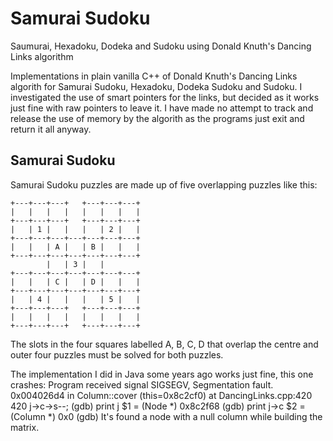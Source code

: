 # Samurai Sudoku
Saumurai, Hexadoku, Dodeka and Sudoku using Donald Knuth's Dancing Links algorithm

Implementations in plain vanilla C++ of Donald Knuth's Dancing Links algorith for
Samurai Sudoku, Hexadoku, Dodeka Sudoku and Sudoku. I investigated the use of
smart pointers for the links, but decided as it works just fine with raw pointers
to leave it. I have made no attempt to track and release the use of memory by the
algorith as the programs just exit and return it all anyway.

## Samurai Sudoku
Samurai Sudoku puzzles are made up of five overlapping puzzles
like this:

	+---+---+---+   +---+---+---+
	|   |   |   |   |   |   |   |
	+---+---+---+   +---+---+---+
	|   | 1 |   |   |   | 2 |   |
	+---+---+---+---+---+---+---+
	|   |   | A |   | B |   |   |
	+---+---+---+---+---+---+---+
			|   | 3 |   |
	+---+---+---+---+---+---+---+
	|   |   | C |   | D |   |   |
	+---+---+---+---+---+---+---+
	|   | 4 |   |   |   | 5 |   |
	+---+---+---+   +---+---+---+
	|   |   |   |   |   |   |   |
	+---+---+---+   +---+---+---+

The slots in the four squares labelled A, B, C, D that overlap
the centre and outer four puzzles must be solved for both
puzzles.

The implementation I did in Java some years ago works just fine,
this one crashes:
	Program received signal SIGSEGV, Segmentation fault.
	0x004026d4 in Column::cover (this=0x8c2cf0) at DancingLinks.cpp:420
	420		    j->c->s--;
	(gdb) print j
	$1 = (Node *) 0x8c2f68
	(gdb) print j->c
	$2 = (Column *) 0x0
	(gdb) 
It's found a node with a null column while building the matrix.
